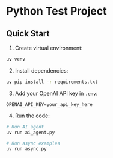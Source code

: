 # Python Test Project

## Quick Start

1. Create virtual environment:
```bash
uv venv
```

2. Install dependencies:
```bash
uv pip install -r requirements.txt
```

3. Add your OpenAI API key in `.env`:
```
OPENAI_API_KEY=your_api_key_here
```

4. Run the code:
```bash
# Run AI agent
uv run ai_agent.py

# Run async examples
uv run async.py
```
